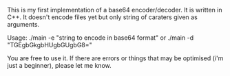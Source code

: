 This is my first implementation of a base64 encoder/decoder.
It is written in C++. It doesn't encode files yet but only 
string of caraters given as arguments.

Usage:
	./main -e "string to encode in base64 format"
	or
	./main -d "TGEgbGkgbHUgbGUgbG8="


You are free to use it. If there are errors or things that may be 
optimised (i'm just a beginner), please let me know.
